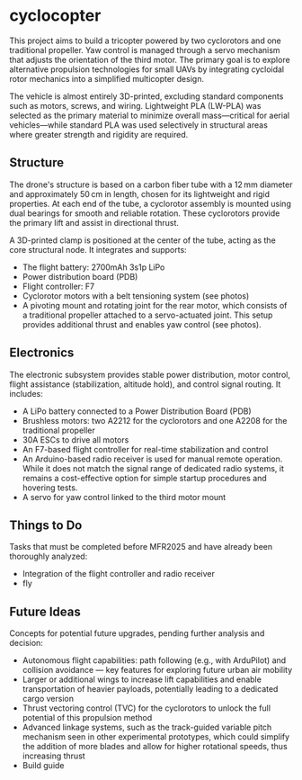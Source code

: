 # cyclocopter

This project aims to build a tricopter powered by two cyclorotors and one traditional propeller. Yaw control is managed through a servo mechanism that adjusts the orientation of the third motor. The primary goal is to explore alternative propulsion technologies for small UAVs by integrating cycloidal rotor mechanics into a simplified multicopter design.

The vehicle is almost entirely 3D-printed, excluding standard components such as motors, screws, and wiring. Lightweight PLA (LW-PLA) was selected as the primary material to minimize overall mass—critical for aerial vehicles—while standard PLA was used selectively in structural areas where greater strength and rigidity are required.

## Structure

The drone's structure is based on a carbon fiber tube with a 12 mm diameter and approximately 50 cm in length, chosen for its lightweight and rigid properties. At each end of the tube, a cyclorotor assembly is mounted using dual bearings for smooth and reliable rotation. These cyclorotors provide the primary lift and assist in directional thrust.

A 3D-printed clamp is positioned at the center of the tube, acting as the core structural node. It integrates and supports:

- The flight battery: 2700mAh 3s1p LiPo
- Power distribution board (PDB)
- Flight controller: F7
- Cyclorotor motors with a belt tensioning system (see photos)
- A pivoting mount and rotating joint for the rear motor, which consists of a traditional propeller attached to a servo-actuated joint. This setup provides additional thrust and enables yaw control (see photos).

## Electronics

The electronic subsystem provides stable power distribution, motor control, flight assistance (stabilization, altitude hold), and control signal routing. It includes:

- A LiPo battery connected to a Power Distribution Board (PDB)
- Brushless motors: two A2212 for the cyclorotors and one A2208 for the traditional propeller
- 30A ESCs to drive all motors
- An F7-based flight controller for real-time stabilization and control
- An Arduino-based radio receiver is used for manual remote operation. While it does not match the signal range of dedicated radio systems, it remains a cost-effective option for simple startup procedures and hovering tests.
- A servo for yaw control linked to the third motor mount

## Things to Do

Tasks that must be completed before MFR2025 and have already been thoroughly analyzed:

- Integration of the flight controller and radio receiver
- fly

## Future Ideas

Concepts for potential future upgrades, pending further analysis and decision:

- Autonomous flight capabilities: path following (e.g., with ArduPilot) and collision avoidance — key features for exploring future urban air mobility
- Larger or additional wings to increase lift capabilities and enable transportation of heavier payloads, potentially leading to a dedicated cargo version
- Thrust vectoring control (TVC) for the cyclorotors to unlock the full potential of this propulsion method
- Advanced linkage systems, such as the track-guided variable pitch mechanism seen in other experimental prototypes, which could simplify the addition of more blades and allow for higher rotational speeds, thus increasing thrust
- Build guide
